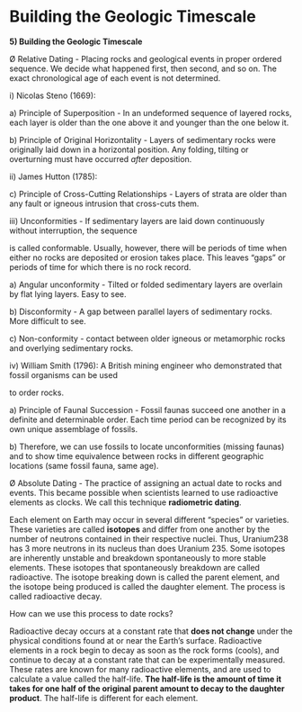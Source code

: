 # Building the Geologic Timescale

**5) Building the Geologic Timescale**

Ø  Relative Dating - Placing rocks and geological events in proper ordered sequence. We decide what happened first, then second, and so on. The exact chronological age of each event is not determined.

i) Nicolas Steno (1669):

a)     Principle of Superposition - In an undeformed sequence of layered rocks, each layer is older than the one above it and younger than the one below it.

b)     Principle of Original Horizontality - Layers of sedimentary rocks were originally laid down in a horizontal position. Any folding, tilting or overturning must have occurred _after_ deposition.

&#x20;        ii) James Hutton (1785):

c)     Principle of Cross-Cutting Relationships - Layers of strata are older than any fault or igneous intrusion that cross-cuts them.

&#x20;        iii) Unconformities - If sedimentary layers are laid down continuously without interruption, the sequence

&#x20;is called conformable. Usually, however, there will be periods of time when either no rocks are  deposited or erosion takes place. This leaves “gaps” or periods of time for which there is no rock record.

a)     Angular unconformity - Tilted or folded sedimentary layers are overlain by flat lying layers. Easy to see.

b)     Disconformity -  A gap between parallel layers of sedimentary rocks. More difficult to see.

c)     Non-conformity - contact between older igneous or metamorphic rocks and overlying sedimentary rocks.

&#x20;

&#x20;  iv) William Smith (1796): A British mining engineer who demonstrated that fossil organisms can be used

&#x20;  to order rocks.

a)     Principle of Faunal Succession - Fossil faunas succeed one another in a definite and determinable order. Each time period can be recognized by its own unique assemblage of fossils.

b)     Therefore, we can use fossils to locate unconformities (missing faunas) and to show time equivalence between rocks in different geographic locations (same fossil fauna, same age).

&#x20;

Ø  Absolute Dating - The practice of assigning an actual date to rocks and events. This became possible when scientists learned to use radioactive elements as clocks. We call this technique **radiometric dating**.

&#x20;

&#x20;        Each element on Earth may occur in several different “species” or varieties. These varieties are called **isotopes** and differ from one another by the number of neutrons contained in their respective nuclei. Thus, Uranium238 has 3 more neutrons in its nucleus than does Uranium 235. Some isotopes are inherently unstable and breakdown spontaneously to more stable elements. These isotopes that spontaneously breakdown are called radioactive. The isotope breaking down is called the parent element, and the isotope being produced is called the daughter element. The process is called radioactive decay.

How can we use this process to date rocks?

&#x20;        Radioactive decay occurs at a constant rate that **does not change** under the physical conditions found at or near the Earth’s surface. Radioactive elements in a rock begin to decay as soon as the rock forms (cools), and continue to decay at a constant rate that can be experimentally measured. These rates are known for many radioactive elements, and are used to calculate a value called the half-life. **The half-life is the amount of time it takes for one half of the original parent amount to decay to the daughter product**. The half-life is different for each element.
